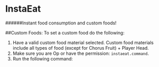 # InstaEat
######Instant food consumption and custom foods!

##Custom Foods:
To set a custom food do the following:
1. Have a valid custom food material selected. Custom food materials include all types of food (except for Chorus Fruit) + Player Head.
2. Make sure you are Op or have the permission: `instaeat.command`.
3. Run the following command: 
